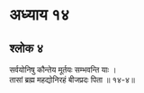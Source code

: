 # अध्याय १४

## श्लोक ४

सर्वयोनिषु कौन्तेय मूर्तयः सम्भवन्ति याः ।<br>तासां ब्रह्म महद्योनिरहं बीजप्रदः पिता ॥ १४-४॥<br><br>

